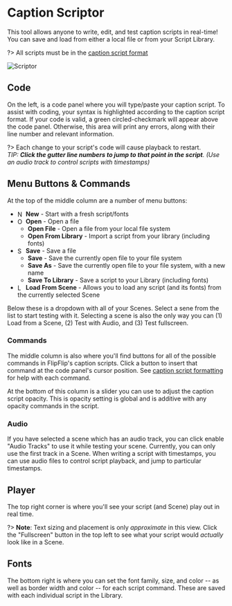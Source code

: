 # Caption Scriptor

This tool allows anyone to write, edit, and test caption scripts in real-time! You can save and load from either a 
local file or from your Script Library.

?> All scripts must be in the [caption script format](caption_script.md)

<img src="doc_images/scriptor.png" alt="Scriptor" class="col-xs-12">

## Code

On the left, is a code panel where you will type/paste your caption script. To assist with coding, your syntax is highlighted according to 
the caption script format. If your code is valid, a green circled-checkmark will appear above the code panel. Otherwise,
this area will print any errors, along with their line number and relevant information.

?> Each change to your script's code will cause playback to restart.<br/>
_TIP: **Click the gutter line numbers to jump to that point in the script**. (Use an audio track to control scripts with timestamps)_

## Menu Buttons & Commands

At the top of the middle column are a number of menu buttons:

* <img style="vertical-align: -2px" src="doc_icons/new1.svg" alt="New" width="15" height="15"> **New** - Start with a fresh script/fonts
* <img style="vertical-align: -2px" src="doc_icons/open.svg" alt="Open" width="15" height="15"> **Open** - Open a file
  * **Open File** - Open a file from your local file system
  * **Open From Library** - Import a script from your library (including fonts)
* <img style="vertical-align: -2px" src="doc_icons/save.svg" alt="Save" width="15" height="15"> **Save** - Save a file
  * **Save** - Save the currently open file to your file system
  * **Save As** - Save the currently open file to your file system, with a new name
  * **Save To Library** - Save a script to your Library (including fonts)
* <img style="vertical-align: -2px" src="doc_icons/load.svg" alt="Load" width="15" height="15"> **Load From Scene** - Allows you to load any script (and its fonts) from the currently selected Scene

Below these is a dropdown with all of your Scenes. Select a sene from the list to start testing with it. Selecting a 
scene is also the only way you can (1) Load from a Scene, (2) Test with Audio, and (3) Test fullscreen.

### Commands

The middle column is also where you'll find buttons for all of the possible commands in FlipFlip's caption scripts. 
Click a button to insert that command at the code panel's cursor position. See [caption script formatting](caption_script.md)
for help with each command.

At the bottom of this column is a slider you can use to adjust the caption script opacity. This is opacity setting is
global and is additive with any opacity commands in the script.

### Audio

If you have selected a scene which has an audio track, you can click enable "Audio Tracks" to use it while testing your
scene. Currently, you can only use the first track in a Scene. When writing a script with timestamps, you can use audio 
files to control script playback, and jump to particular timestamps.

## Player

The top right corner is where you'll see your script (and Scene) play out in real time. 

?> **Note**: Text sizing and placement is only _approximate_ in this view. Click the "Fullscreen" button in the top 
left to see what your script would _actually_ look like in a Scene.

## Fonts

The bottom right is where you can set the font family, size, and color -- as well as border width and color -- for each 
script command. These are saved with each individual script in the Library.  